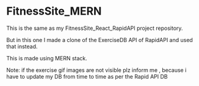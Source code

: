 ﻿# FitnessSite_MERN

 This is the same as my FitnessSite_React_RapidAPI project repository.

 But in this one I made a clone of the ExerciseDB API of RapidAPI and used that instead.

 This is made using MERN stack.

 Note: if the exercise gif images are not visible plz inform me , because i have to update my DB from time to time as per the Rapid API DB 
